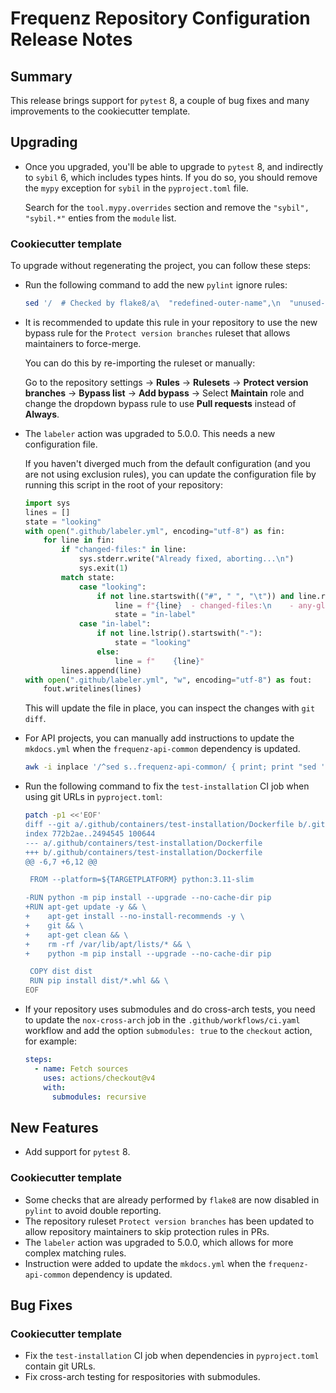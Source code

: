 # Frequenz Repository Configuration Release Notes

## Summary

This release brings support for `pytest` 8, a couple of bug fixes and many improvements to the cookiecutter template.

## Upgrading

- Once you upgraded, you'll be able to upgrade to `pytest` 8, and indirectly to `sybil` 6, which includes types hints. If you do so, you should remove the `mypy` exception for `sybil` in the `pyproject.toml` file.

  Search for the `tool.mypy.overrides` section and remove the `"sybil", "sybil.*"` enties from the `module` list.

### Cookiecutter template

To upgrade without regenerating the project, you can follow these steps:

- Run the following command to add the new `pylint` ignore rules:

    ```sh
    sed '/  # Checked by flake8/a\  "redefined-outer-name",\n  "unused-import",' -i pyproject.toml
    ```

- It is recommended to update this rule in your repository to use the new bypass rule for the `Protect version branches` ruleset that allows maintainers to force-merge.

    You can do this by re-importing the ruleset or manually:

    Go to the repository settings -> **Rules** -> **Rulesets** -> **Protect version branches** -> **Bypass list** -> **Add bypass** -> Select **Maintain** role and change the dropdown bypass rule to use **Pull requests** instead of **Always**.

- The `labeler` action was upgraded to 5.0.0. This needs a new configuration file.

    If you haven't diverged much from the default configuration (and you are not using exclusion rules), you can update the configuration file by running this script in the root of your repository:

    ```python
    import sys
    lines = []
    state = "looking"
    with open(".github/labeler.yml", encoding="utf-8") as fin:
        for line in fin:
            if "changed-files:" in line:
                sys.stderr.write("Already fixed, aborting...\n")
                sys.exit(1)
            match state:
                case "looking":
                    if not line.startswith(("#", " ", "\t")) and line.rstrip().endswith(":"):
                        line = f"{line}  - changed-files:\n    - any-glob-to-any-file:\n"
                        state = "in-label"
                case "in-label":
                    if not line.lstrip().startswith("-"):
                        state = "looking"
                    else:
                        line = f"    {line}"
            lines.append(line)
    with open(".github/labeler.yml", "w", encoding="utf-8") as fout:
        fout.writelines(lines)
    ```

    This will update the file in place, you can inspect the changes with `git diff`.

- For API projects, you can manually add instructions to update the `mkdocs.yml` when the `frequenz-api-common` dependency is updated.

    ```sh
    awk -i inplace '/^sed s..frequenz-api-common/ { print; print "sed '"'"'s|https://frequenz-floss.github.io/frequenz-api-common/v[0-9].[0-9]/objects.inv|https://frequenz-floss.github.io/frequenz-api-common/v'"'"'${ver_minor}'"'"'/objects.inv|'"'"' -i mkdocs.yml"; next }1' CONTRIBUTING.md

- Run the following command to fix the `test-installation` CI job when using git URLs in `pyproject.toml`:

    ```sh
    patch -p1 <<'EOF'
    diff --git a/.github/containers/test-installation/Dockerfile b/.github/containers/test-installation/Dockerfile
    index 772b2ae..2494545 100644
    --- a/.github/containers/test-installation/Dockerfile
    +++ b/.github/containers/test-installation/Dockerfile
    @@ -6,7 +6,12 @@

     FROM --platform=${TARGETPLATFORM} python:3.11-slim

    -RUN python -m pip install --upgrade --no-cache-dir pip
    +RUN apt-get update -y && \
    +    apt-get install --no-install-recommends -y \
    +    git && \
    +    apt-get clean && \
    +    rm -rf /var/lib/apt/lists/* && \
    +    python -m pip install --upgrade --no-cache-dir pip

     COPY dist dist
     RUN pip install dist/*.whl && \
    EOF

- If your repository uses submodules and do cross-arch tests, you need to update the `nox-cross-arch` job in the `.github/workflows/ci.yaml` workflow and add the option `submodules: true` to the `checkout` action, for example:

    ```yaml
    steps:
      - name: Fetch sources
        uses: actions/checkout@v4
        with:
          submodules: recursive
    ```

## New Features

- Add support for `pytest` 8.

### Cookiecutter template

- Some checks that are already performed by `flake8` are now disabled in `pylint` to avoid double reporting.
- The repository ruleset `Protect version branches` has been updated to allow repository maintainers to skip protection rules in PRs.
- The `labeler` action was upgraded to 5.0.0, which allows for more complex matching rules.
- Instruction were added to update the `mkdocs.yml` when the `frequenz-api-common` dependency is updated.

## Bug Fixes

### Cookiecutter template

- Fix the `test-installation` CI job when dependencies in `pyproject.toml` contain git URLs.
- Fix cross-arch testing for respositories with submodules.
